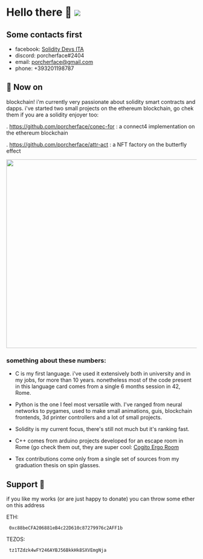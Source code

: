 # Hello there :honeybee: ![](https://komarev.com/ghpvc/?username=porcherface)


## Some contacts first

- facebook: [Solidity Devs ITA](https://www.facebook.com/groups/2967497240197165)
- discord:  porcherface#2404
- email:    [porcherface@gmail.com](mailto:porcherface@gmail.com)
- phone:    +393201198787

## 🔭 Now on

blockchain! i'm currently very passionate about solidity smart contracts and dapps. i've started two small projects on the ethereum blockchain, go chek them if you are a solidity enjoyer too:

. https://github.com/porcherface/conec-for : a connect4 implementation on the ethereum blockchain

. https://github.com/porcherface/attr-act  : a NFT factory on the butterfly effect

<a href="https://github.com/anuraghazra/github-readme-stats">
  <img 
     src="https://github-readme-stats.vercel.app/api/top-langs/?username=porcherface&langs_count=7" 
     width="1300" 
     height="500" />
</a>

### something about these numbers: 

- C is my first language. i've used it extensively both in university and in my jobs, for more than 10 years. nonetheless most of the code present in this language card comes from a single 6 months session in 42, Rome. 

- Python is the one I feel most versatile with. I've ranged from neural networks to pygames, used to make small animations, guis, blockchain frontends, 3d printer controllers and a lot of small projects. 

- Solidity is my current focus, there's still not much but it's ranking fast.

- C++ comes from arduino projects developed for an escape room in Rome (go check them out, they are super cool: [Cogito Ergo Room](https://cogitoergoroom.it/)

- Tex contributions come only from a single set of sources from my graduation thesis on spin glasses.

## Support :sparkling_heart:

if you like my works (or are just happy to donate) you can throw some ether on this address 
     
  ETH:   
     
     0xc88beCFA206881eB4c22D610c87279976c2AFF1b
  
 TEZOS:
 
     tz1TZdzk4wFY246AYBJ56BkkHk8SXVEmgNja
